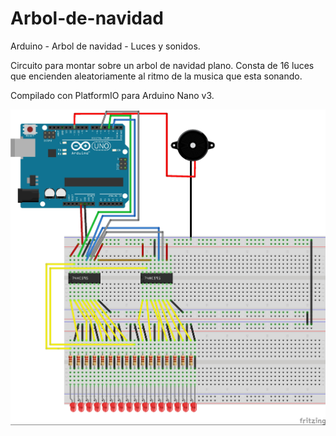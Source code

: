 # Arbol-de-navidad
Arduino - Arbol de navidad - Luces y sonidos.

Circuito para montar sobre un arbol de navidad plano. Consta de 16 luces que encienden aleatoriamente al 
ritmo de la musica que esta sonando.

Compilado con PlatformIO para Arduino Nano v3.

![Esquema](https://github.com/PSF1/Arbol-de-navidad/blob/master/Arbol%20de%20navidad_bb.jpg?raw=true)
